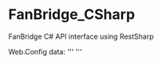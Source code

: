 FanBridge_CSharp
================

FanBridge C# API interface using RestSharp


Web.Config data:
'''
<add key="FanBridgeAPIVersion" value="v3" />
'''

